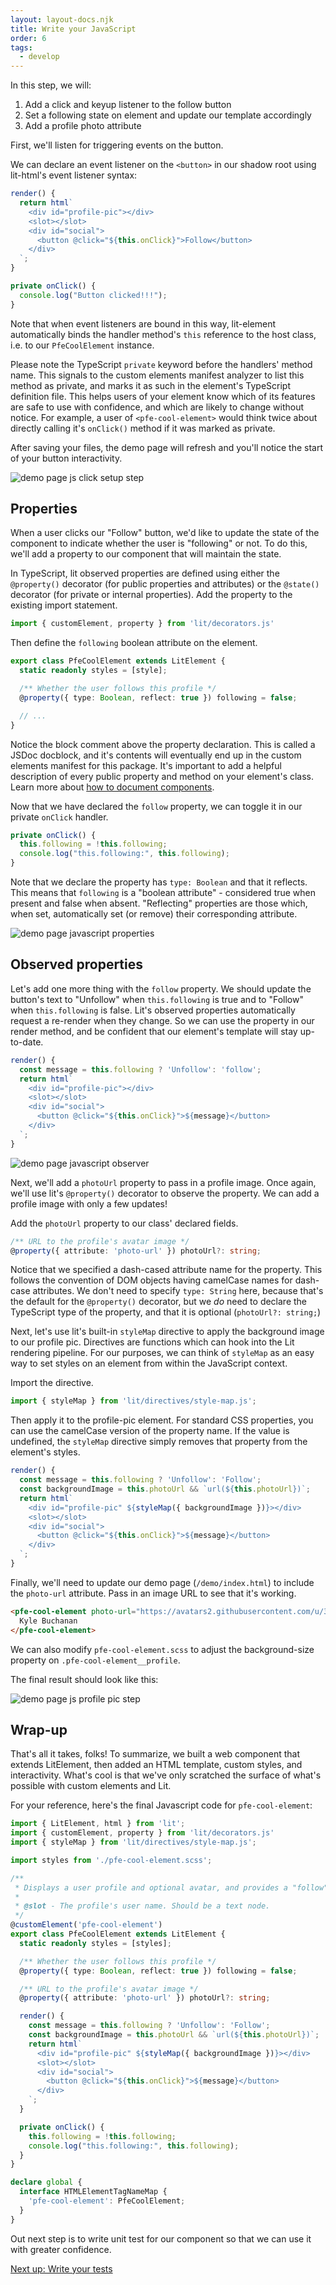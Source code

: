 ```yaml
---
layout: layout-docs.njk
title: Write your JavaScript
order: 6
tags:
  - develop
---
```


In this step, we will:

1.  Add a click and keyup listener to the follow button
2.  Set a following state on element and update our template accordingly
3.  Add a profile photo attribute

First, we'll listen for triggering events on the button.

We can declare an event listener on the `<button>` in our shadow root using lit-html's event listener syntax:

```ts
render() {
  return html`
    <div id="profile-pic"></div>
    <slot></slot>
    <div id="social">
      <button @click="${this.onClick}">Follow</button>
    </div>
  `;
}

private onClick() {
  console.log("Button clicked!!!");
}
```

Note that when event listeners are bound in this way,
lit-element automatically binds the handler method's `this` reference to the host class,
i.e. to our `PfeCoolElement` instance.

Please note the TypeScript `private` keyword before the handlers' method name.
This signals to the custom elements manifest analyzer to list this method as private,
and marks it as such in the element's TypeScript definition file.
This helps users of your element know which of its features are safe to use with confidence,
and which are likely to change without notice. For example, a user of `<pfe-cool-element>` would think twice about directly calling it's
`onClick()` method if it was marked as private.

After saving your files, the demo page will refresh and you'll notice the start of your button interactivity.

![demo page js click setup step](/images/develop/develop-javascript-click.png)

## Properties

When a user clicks our "Follow" button, we'd like to update the state of the component to indicate whether the user is "following" or not.
To do this, we'll add a property to our component that will maintain the state.

In TypeScript, lit observed properties are defined using either the `@property()` decorator (for public properties and attributes)
or the `@state()` decorator (for private or internal properties). Add the property to the existing import statement.

```ts
import { customElement, property } from 'lit/decorators.js'
```

Then define the `following` boolean attribute on the element.

```ts
export class PfeCoolElement extends LitElement {
  static readonly styles = [style];

  /** Whether the user follows this profile */
  @property({ type: Boolean, reflect: true }) following = false;

  // ...
}
```

Notice the block comment above the property declaration. This is called a JSDoc docblock,
and it's contents will eventually end up in the custom elements manifest for this package.
It's important to add a helpful description of every public property and method on your element's class.
Learn more about [how to document components](https://custom-elements-manifest.open-wc.org/analyzer/getting-started/#documenting-your-components).

Now that we have declared the `follow` property, we can toggle it in our private `onClick` handler.

```ts
private onClick() {
  this.following = !this.following;
  console.log("this.following:", this.following);
}
```

Note that we declare the property has `type: Boolean` and that it reflects.
This means that `following` is a "boolean attribute" - considered true when present and false when absent.
"Reflecting" properties are those which, when set, automatically set (or remove) their corresponding attribute.

![demo page javascript properties](/images/develop/develop-javascript-properties.png)

## Observed properties

Let's add one more thing with the `follow` property.
We should update the button's text to "Unfollow" when `this.following` is true and to "Follow" when `this.following` is false.
Lit's observed properties automatically request a re-render when they change. So we can use the property in our render method,
and be confident that our element's template will stay up-to-date.

```ts
render() {
  const message = this.following ? 'Unfollow': 'follow';
  return html`
    <div id="profile-pic"></div>
    <slot></slot>
    <div id="social">
      <button @click="${this.onClick}">${message}</button>
    </div>
  `;
}
```

![demo page javascript observer](/images/develop/develop-javascript-observer.png)

Next, we'll add a `photoUrl` property to pass in a profile image.
Once again, we'll use lit's `@property()` decorator to observe the property.
We can add a profile image with only a few updates!

Add the `photoUrl` property to our class' declared fields.

```ts
/** URL to the profile's avatar image */
@property({ attribute: 'photo-url' }) photoUrl?: string;
```

Notice that we specified a dash-cased attribute name for the property.
This follows the convention of DOM objects having camelCase names for dash-case attributes.
We don't need to specify `type: String` here, because that's the default for the `@property()` decorator,
but we _do_ need to declare the TypeScript type of the property, and that it is optional (`photoUrl?: string;`)

Next, let's use lit's built-in `styleMap` directive to apply the background image to our profile pic.
Directives are functions which can hook into the Lit rendering pipeline. For our purposes, we can think of `styleMap`
as an easy way to set styles on an element from within the JavaScript context.

Import the directive.
```ts
import { styleMap } from 'lit/directives/style-map.js';
```

Then apply it to the profile-pic element. For standard CSS properties, you can use the camelCase version of the property name.
If the value is undefined, the `styleMap` directive simply removes that property from the element's styles.

```ts
render() {
  const message = this.following ? 'Unfollow': 'Follow';
  const backgroundImage = this.photoUrl && `url(${this.photoUrl})`;
  return html`
    <div id="profile-pic" ${styleMap({ backgroundImage })}></div>
    <slot></slot>
    <div id="social">
      <button @click="${this.onClick}">${message}</button>
    </div>
  `;
}
```

Finally, we'll need to update our demo page (`/demo/index.html`) to include the `photo-url` attribute. Pass in an image URL to see that it's working.

```html
<pfe-cool-element photo-url="https://avatars2.githubusercontent.com/u/330256?s=400&u=de56919e816dc9f821469c2f86174f29141a896e&v=4">
  Kyle Buchanan
</pfe-cool-element>
```

We can also modify `pfe-cool-element.scss` to adjust the background-size property on `.pfe-cool-element__profile`.

The final result should look like this:

![demo page js profile pic step](/images/develop/develop-javascript-photo.png)

## Wrap-up

That's all it takes, folks!
To summarize, we built a web component that extends LitElement, then added an HTML template, custom styles, and interactivity.
What's cool is that we've only scratched the surface of what's possible with custom elements and Lit.

For your reference, here's the final Javascript code for `pfe-cool-element`:

```ts
import { LitElement, html } from 'lit';
import { customElement, property } from 'lit/decorators.js'
import { styleMap } from 'lit/directives/style-map.js';

import styles from './pfe-cool-element.scss';

/**
 * Displays a user profile and optional avatar, and provides a "follow"/"unfollow" toggle.
 *
 * @slot - The profile's user name. Should be a text node.
 */
@customElement('pfe-cool-element')
export class PfeCoolElement extends LitElement {
  static readonly styles = [styles];

  /** Whether the user follows this profile */
  @property({ type: Boolean, reflect: true }) following = false;

  /** URL to the profile's avatar image */
  @property({ attribute: 'photo-url' }) photoUrl?: string;

  render() {
    const message = this.following ? 'Unfollow': 'Follow';
    const backgroundImage = this.photoUrl && `url(${this.photoUrl})`;
    return html`
      <div id="profile-pic" ${styleMap({ backgroundImage })}></div>
      <slot></slot>
      <div id="social">
        <button @click="${this.onClick}">${message}</button>
      </div>
    `;
  }

  private onClick() {
    this.following = !this.following;
    console.log("this.following:", this.following);
  }
}

declare global {
  interface HTMLElementTagNameMap {
    'pfe-cool-element': PfeCoolElement;
  }
}
```

Out next step is to write unit test for our component so that we can use it with greater confidence.

<a class="cta" href="../testing">Next up: Write your tests</a>
